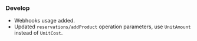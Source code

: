 ### Develop

* Webhooks usage added.
* Updated `reservations/addProduct` operation parameters, use `UnitAmount` instead of `UnitCost`.
